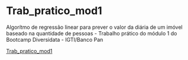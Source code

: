 # Trab_pratico_mod1
Algorítmo de regressão linear para prever o valor da diária de um imóvel baseado na quantidade de pessoas - Trabalho prático do módulo 1 do Bootcamp Diversidata - IGTI/Banco Pan

[Trab_pratico_mod1](/[Trab_pratico_mod1](https://github.com/WashMarvin/Trab_pratico_mod1))
